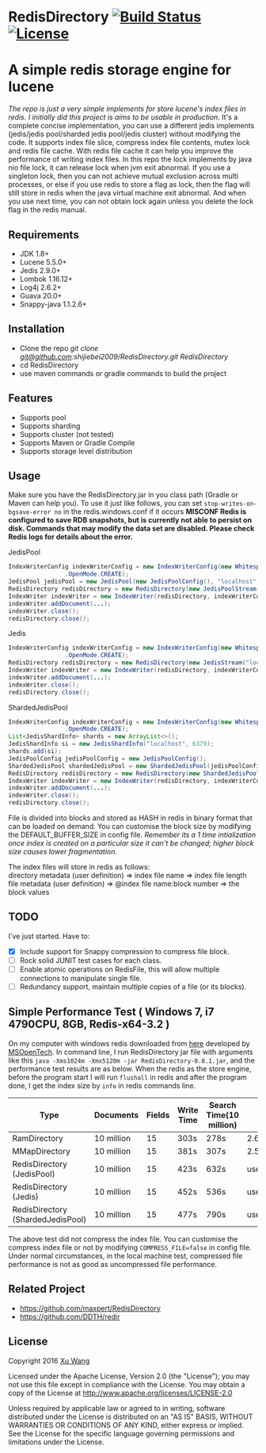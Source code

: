 RedisDirectory [![Build Status](https://api.travis-ci.org/shijiebei2009/RedisDirectory.svg?branch=master)](https://travis-ci.org/shijiebei2009/RedisDirectory)   [![License](https://img.shields.io/badge/license-Apache%202-4EB1BA.svg)](https://www.apache.org/licenses/LICENSE-2.0.html)
===========================================================================================================================================================================================================================================================================================
A simple redis storage engine for lucene
========================================

_The repo is just a very simple implements for store lucene's index files in redis. I initially did this project is aims to be usable in production_.
It's a complete concise implementation, you can use a different jedis implements (jedis/jedis pool/sharded jedis pool/jedis cluster) without modifying
the code. It supports index file slice, compress index file contents, mutex lock and redis file cache. With redis file cache it can help you improve
the performance of writing index files. In this repo the lock implements by java nio file lock, it can release lock when jvm exit abnormal. If you use
a singleton lock, then you can not achieve mutual exclusion across multi processes, or else if you use redis to store a flag as lock, then the flag
will still store in redis when the java virtual machine exit abnormal. And when you use next time, you can not obtain lock again unless you delete the
lock flag in the redis manual.

Requirements
------------

* JDK 1.8+
* Lucene 5.5.0+
* Jedis 2.9.0+
* Lombok 1.16.12+
* Log4j 2.6.2+
* Guava 20.0+
* Snappy-java 1.1.2.6+

Installation
------------

* Clone the repo _git clone git@github.com:shijiebei2009/RedisDirectory.git RedisDirectory_
* cd RedisDirectory
* use maven commands or gradle commands to build the project

Features
--------
* Supports pool
* Supports sharding
* Supports cluster (not tested)
* Supports Maven or Gradle Compile
* Supports storage level distribution

Usage
-----

Make sure you have the RedisDirectory.jar in you class path (Gradle or Maven can help you). To use it just like follows, you can set `stop-writes-on-bgsave-error no`
in the redis.windows.conf if it occurs **MISCONF Redis is configured to save RDB snapshots, but is currently not able to persist on disk. Commands that may modify the data set are disabled. Please check Redis logs for details about the error.**

JedisPool

```java
IndexWriterConfig indexWriterConfig = new IndexWriterConfig(new WhitespaceAnalyzer()).setOpenMode(IndexWriterConfig
                .OpenMode.CREATE);
JedisPool jedisPool = new JedisPool(new JedisPoolConfig(), "localhost", 6379);
RedisDirectory redisDirectory = new RedisDirectory(new JedisPoolStream(jedisPool));
IndexWriter indexWriter = new IndexWriter(redisDirectory, indexWriterConfig);
indexWriter.addDocument(...);
indexWriter.close();
redisDirectory.close();
```

Jedis

```java
IndexWriterConfig indexWriterConfig = new IndexWriterConfig(new WhitespaceAnalyzer()).setOpenMode(IndexWriterConfig
                .OpenMode.CREATE);
RedisDirectory redisDirectory = new RedisDirectory(new JedisStream("localhost", 6379));
IndexWriter indexWriter = new IndexWriter(redisDirectory, indexWriterConfig);
indexWriter.addDocument(...);
indexWriter.close();
redisDirectory.close();
```

ShardedJedisPool

```java
IndexWriterConfig indexWriterConfig = new IndexWriterConfig(new WhitespaceAnalyzer()).setOpenMode(IndexWriterConfig
                .OpenMode.CREATE);
List<JedisShardInfo> shards = new ArrayList<>();
JedisShardInfo si = new JedisShardInfo("localhost", 6379);
shards.add(si);
JedisPoolConfig jedisPoolConfig = new JedisPoolConfig();
ShardedJedisPool shardedJedisPool = new ShardedJedisPool(jedisPoolConfig, shards);
RedisDirectory redisDirectory = new RedisDirectory(new ShardedJedisPoolStream(shardedJedisPool));
IndexWriter indexWriter = new IndexWriter(redisDirectory, indexWriterConfig);
indexWriter.addDocument(...);
indexWriter.close();
redisDirectory.close();
```

File is divided into blocks and stored as HASH in redis in binary format that can be loaded on demand. You can customise the block size by modifying
the DEFAULT_BUFFER_SIZE in config file. *Remember its a 1 time intialization once index is created on a particular size it can't be changed; higher block size causes lower fragmentation*.

The index files will store in redis as follows:<br/>
directory metadata (user definition) => index file name => index file length<br/>
file metadata (user definition) => @index file name:block number => the block values

TODO
----

I've just started. Have to:

- [x] Include support for Snappy compression to compress file block.
- [ ] Rock solid JUNIT test cases for each class.
- [ ] Enable atomic operations on RedisFile, this will allow multiple connections to manipulate single file.
- [ ] Redundancy support, maintain multiple copies of a file (or its blocks).

## Simple Performance Test ( Windows 7, i7 4790CPU, 8GB, Redis-x64-3.2 )
On my computer with windows redis downloaded from [here](https://github.com/MSOpenTech/redis/releases/download/win-3.2.100/Redis-x64-3.2.100.zip)
developed by [MSOpenTech](https://github.com/MSOpenTech/redis). In command line, I run RedisDirectory jar file with arguments like this
`java -Xms1024m -Xmx5120m -jar RedisDirectory-0.0.1.jar`, and the performance test results are as below. When the redis as the store engine, before the
program start I will run `flushall` in redis and after the program done, I get the index size by `info` in redis commands line.

|Type|Documents|Fields|Write Time |Search Time(10 million)|Index Size|
|---|---|---|---|---|---|
|RamDirectory|10 million|15|303s|278s|2.63G(Approximately)|
|MMapDirectory|10 million|15|381s|307s|2.59G|
|RedisDirectory (JedisPool)|10 million|15|423s|632s|used_memory_human:2.67G|
|RedisDirectory (Jedis)|10 million|15|452s|536s|used_memory_human:2.67G|
|RedisDirectory (ShardedJedisPool)|10 million|15|477s|790s|used_memory_human:2.67G|

The above test did not compress the index file. You can customise the compress index file or not by modifying `COMPRESS_FILE=false` in config file.
Under normal circumstances, in the local machine test, compressed file performance is not as good as uncompressed file performance.

## Related Project
- https://github.com/maxpert/RedisDirectory
- https://github.com/DDTH/redir

## License

Copyright 2016 [Xu Wang](http://codepub.cn)

Licensed under the Apache License, Version 2.0 (the "License");
you may not use this file except in compliance with the License.
You may obtain a copy of the License at http://www.apache.org/licenses/LICENSE-2.0

Unless required by applicable law or agreed to in writing, software
distributed under the License is distributed on an "AS IS" BASIS,
WITHOUT WARRANTIES OR CONDITIONS OF ANY KIND, either express or implied.
See the License for the specific language governing permissions and
limitations under the License.